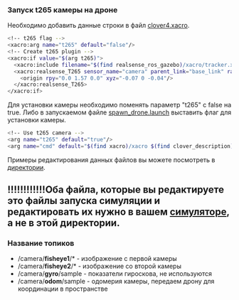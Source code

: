 ### Запуск t265 камеры на дроне ###
Необходимо добавить данные строки в файл [clover4.xacro](drone/clover4.xacro).  
```bash
<!-- t265 flag -->
<xacro:arg name="t265" default="false"/>
<!-- Create t265 plugin -->
<xacro:if value="$(arg t265)">
  <xacro:include filename="$(find realsense_ros_gazebo)/xacro/tracker.xacro"/>
  <xacro:realsense_T265 sensor_name="camera" parent_link="base_link" rate="30.0">
    <origin rpy="0.0 1.57 0.0" xyz="-0.07 0 -0.04"/>
  </xacro:realsense_T265>
</xacro:if>
```
Для установки камеры необходимо поменять параметр "t265" с false на true. Либо в запускаемом файле [spawn_drone.launch](drone/spawn_drone.launch) выставить флаг для установки камеры.
```bash
<!-- Use t265 camera -->
<arg name="t265" default="true"/>
<arg name="cmd" default="$(find xacro)/xacro $(find clover_description)/urdf/clover/clover4.xacro main_camera:=$(arg main_camera) rangefinder:=$(arg rangefinder) led:=$(arg led) gps:=$(arg gps) maintain_camera_rate:=$(arg maintain_camera_rate) use_clover_physics:=$(arg use_clover_physics) t265:=$(arg t265)"/>
```
Примеры редактирования данных файлов вы можете посмотреть в [директории](drone/).
## !!!!!!!!!!!!Оба файла, которые вы редактируете это файлы запуска симуляции и редактировать их нужно в вашем [симуляторе]([drone/spawn_drone.launch](https://github.com/CopterExpress/clover/tree/master/clover_description)), а не в этой директории.
### Название топиков ###
* /camera/**fisheye1**/* - изображение с первой камеры
* /camera/**fisheye2**/* - изображение со второй камеры
* /camera/**gyro**/sample - показатели гироскова, не используются
* /camera/**odom**/sample - одомерия камеры, передаем дрону для координации в пространстве
